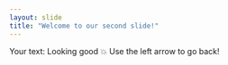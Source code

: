 ```yaml
---
layout: slide
title: "Welcome to our second slide!"
---
```

Your text: Looking good :boom:
Use the left arrow to go back!
